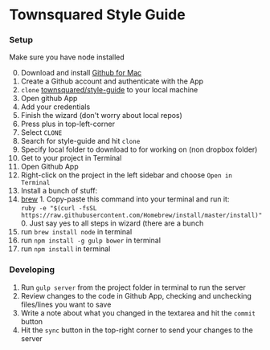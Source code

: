 # Townsquared Style Guide

### Setup

Make sure you have node installed

0. Download and install [Github for Mac](https://mac.github.com/)
0. Create a Github account and authenticate with the App
0. `clone` [townsquared/style-guide](https://github.com/townsquared/style-guide) to your local machine
  0. Open github App
  0. Add your credentials
  0. Finish the wizard (don't worry about local repos)
  0. Press plus in top-left-corner
  0. Select `CLONE`
  0. Search for style-guide and hit `clone`
  0. Specify local folder to download to for working on (non dropbox folder)
0. Get to your project in Terminal
  0. Open Github App
  0. Right-click on the project in the left sidebar and choose `Open in Terminal`
0. Install a bunch of stuff:
  0. [brew](http://brew.sh/)
    1. Copy-paste this command into your terminal and run it:  
    `ruby -e "$(curl -fsSL https://raw.githubusercontent.com/Homebrew/install/master/install)"`
    0. Just say yes to all steps in wizard (there are a bunch
  1. run `brew install node` in terminal
  2. run `npm install -g gulp bower` in terminal
  3. run `npm install` in terminal

### Developing

1. Run `gulp server` from the project folder in terminal to run the server
2. Review changes to the code in Github App, checking and unchecking files/lines you want to save
3. Write a note about what you changed in the textarea and hit the `commit` button
4. Hit the `sync` button in the top-right corner to send your changes to the server
